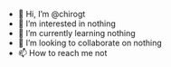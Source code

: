 - 👋 Hi, I’m @chirogt
- 👀 I’m interested in nothing
- 🌱 I’m currently learning nothing
- 💞️ I’m looking to collaborate on nothing
- 📫 How to reach me not

<!---
chirogt/chirogt
